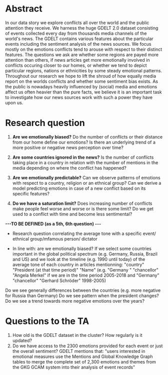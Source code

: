 
# Abstract

In our data story we explore conflicts all over the world and the public attention they receive. We harness the huge GDELT 2.0 dataset consisting of events collected every day from thousands media channels of the world's news. The GDELT contains various features about the particular events including the sentiment analysis of the news sources. We focus mostly on the emotions conflicts tend to arouse with respect to their distinct features. The questions we ask are whether some regions are payed more attention than others, if news articles get more emotionally involved in conflicts occuring closer to our homes, or whether we tend to depict particular regions, nations or ethnicities by some steady emotional patterns. Throughout our research we hope to lift the shroud of how equally media report on the worlds conflicts and whether some sentiment bias exists. As the public is nowadays heavily influenced by (social) media and emotions affect us often heavier than the pure facts, we believe it is an important task to investigate how our news sources work with such a power they have upon us. 


# Research question

1. **Are we emotionally biased?** Do the number of conflicts or their distance from our home define our emotions? Is there an underlying trend of a more positive or negative news perception over time?

2. **Are some countries ignored in the news?**  Is the number of conflicts taking place in a country in relation with the number of mentions in the media depending on where the conflict has happened? 

3. **Are we emotionally predictable?** Can we observe patterns of emotions with respect to a country, religion or an ethnical group? Can we derive a model predicting emotions in case of a new conflict based on its specific features?

4. **Do we have a saturation limit?** Does increasing number of conflicts make people feel worse and worse or is there some limit? Do we get used to a conflict with time and become less sentimental? 


**---TO BE DEFINED (as a 5th, 6th question) ---**
- Research question correlating the average tone with a specific event/ ethnical group/mfamous person/ dictator 

- In line with: are we emotionally biased? If we select some countries important in the global political spectrum (e.g. Germany, Russia, Brazil and US) and we look at the timeline (e.g. 1990 until today) of the average tone of each country in articles mentionning: "country" "President (at that time period)" "Name" (e.g. "Germany " "chancellor" "Angela Merkel" if we are in the time period 2005-2018 and "Germany" "chancellor" "Gerhard Schröder" 1998-2005)

Do we see generally differences between the countries (e.g. more negative for Russia than Germany)
Do we see pattern when the president changes?
Do we see a trend towards more negative emotions over the years?


# Questions to the TA

1. How old is the GDELT dataset in the cluster? How regularly is it updated?
2. Do we have access to the 2300 emotions provided for each event or just the overall sentiment? GDELT mentions that: "users interested in emotional measures use the Mentions and Global Knowledge Graph tables to merge the complete set of 2,300 emotions and themes from the GKG GCAM system into their analysis of event records"
